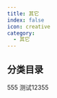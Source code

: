 ```yaml
---
title: 其它
index: false
icon: creative
category:
  - 其它
---
```


## 分类目录
555
测试12355
<ArticlesMenu />
